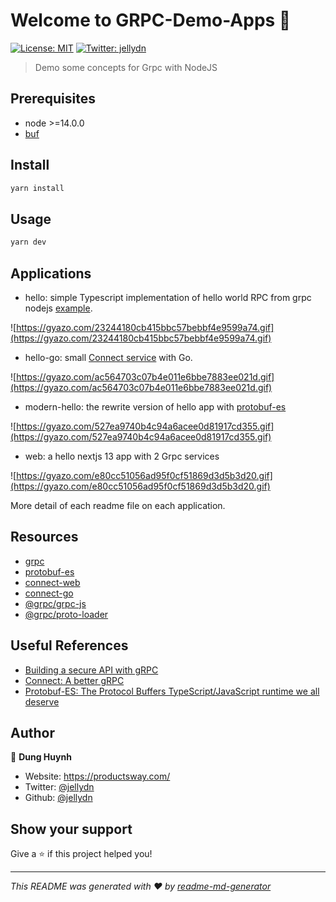 # Welcome to GRPC-Demo-Apps 👋

[![License: MIT](https://img.shields.io/badge/License-MIT-yellow.svg)](#)
[![Twitter: jellydn](https://img.shields.io/twitter/follow/jellydn.svg?style=social)](https://twitter.com/jellydn)

> Demo some concepts for Grpc with NodeJS

## Prerequisites

- node >=14.0.0
- [buf](https://github.com/bufbuild/buf)

## Install

```sh
yarn install
```

## Usage

```sh
yarn dev
```

## Applications

- hello: simple Typescript implementation of hello world RPC from grpc nodejs
  [example](https://github.com/grpc/grpc/blob/master/examples/node/dynamic_codegen/README.md).

![https://gyazo.com/23244180cb415bbc57bebbf4e9599a74.gif](https://gyazo.com/23244180cb415bbc57bebbf4e9599a74.gif)

- hello-go: small
  [Connect service](https://connect.build/docs/go/getting-started) with Go.

![https://gyazo.com/ac564703c07b4e011e6bbe7883ee021d.gif](https://gyazo.com/ac564703c07b4e011e6bbe7883ee021d.gif)

- modern-hello: the rewrite version of hello app with
  [protobuf-es](https://github.com/bufbuild/protobuf-es)

![https://gyazo.com/527ea9740b4c94a6acee0d81917cd355.gif](https://gyazo.com/527ea9740b4c94a6acee0d81917cd355.gif)

- web: a hello nextjs 13 app with 2 Grpc services

![https://gyazo.com/e80cc51056ad95f0cf51869d3d5b3d20.gif](https://gyazo.com/e80cc51056ad95f0cf51869d3d5b3d20.gif)

More detail of each readme file on each application.

## Resources

- [grpc](https://grpc.io/)
- [protobuf-es](https://github.com/bufbuild/protobuf-es)
- [connect-web](https://github.com/bufbuild/connect-web)
- [connect-go](https://github.com/bufbuild/connect-go)
- [@grpc/grpc-js](https://github.com/grpc/grpc-node/tree/master/packages/grpc-js)
- [@grpc/proto-loader](https://github.com/grpc/grpc-node/tree/master/packages/proto-loader)

## Useful References

- [Building a secure API with gRPC](https://snyk.io/blog/building-a-secure-api-with-grpc/)
- [Connect: A better gRPC](https://buf.build/blog/connect-a-better-grpc)
- [Protobuf-ES: The Protocol Buffers TypeScript/JavaScript runtime we all deserve](https://buf.build/blog/protobuf-es-the-protocol-buffers-typescript-javascript-runtime-we-all-deserve)

## Author

👤 **Dung Huynh**

- Website: https://productsway.com/
- Twitter: [@jellydn](https://twitter.com/jellydn)
- Github: [@jellydn](https://github.com/jellydn)

## Show your support

Give a ⭐️ if this project helped you!

---

_This README was generated with ❤️ by
[readme-md-generator](https://github.com/kefranabg/readme-md-generator)_
